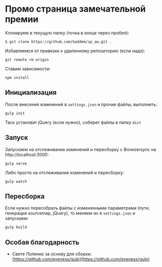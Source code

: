 # Промо страница замечательной премии

Клонируем в текущую папку (точка в конце через пробел):
```
$ git clone https://github.com/kaddem/sp_aw.git .
```

Избавляемся от привязки к удаленному репозиторию (если надо):
```
git remote rm origin
```

Ставим зависимости:
```
npm install
```

## Инициализация

После внесения изменений в `settings.json` и прочие файлы, выполнить:
```
gulp init
```

Таск установит jQuery (если нужно), соберет файлы в папку `dist`

## Запуск

Запускаем на отслеживание изменений и пересборку с Browsersync на http://localhost:3000:
```
gulp serve
```

Либо просто на отслеживание изменений и пересборку:
```
gulp watch
```

## Пересборка

Если нужно пересобрать файлы с измененными параметрами (пути, генерация sourcemap, jQuery), то меняем их в `settings.json` и запускаем:
```
gulp build
```

## Особая благодарность

- Свете Лоленко за основу для сборки: [https://github.com/eveness/gulp](https://github.com/eveness/gulp)